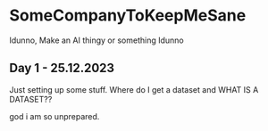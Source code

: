 # SomeCompanyToKeepMeSane

Idunno, Make an AI thingy or something Idunno

## Day 1 - 25.12.2023

Just setting up some stuff.
Where do I get a dataset and WHAT IS A DATASET??

god i am so unprepared.
